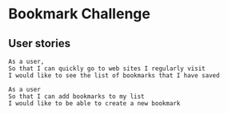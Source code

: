 # Bookmark Challenge

User stories
-------

```
As a user,
So that I can quickly go to web sites I regularly visit
I would like to see the list of bookmarks that I have saved

As a user
So that I can add bookmarks to my list
I would like to be able to create a new bookmark
```

